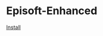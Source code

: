 # Episoft-Enhanced

<a href="https://github.com/BoKu/Episoft-Enhanced/raw/main/Episoft%20Enhanced.user.js" target="_blank">Install</a>
